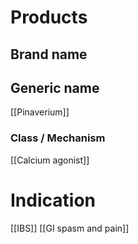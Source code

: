 # Products

## Brand name


## Generic name
[[Pinaverium]]

### Class / Mechanism
[[Calcium agonist]]

# Indication
[[IBS]]
[[GI spasm and pain]]
